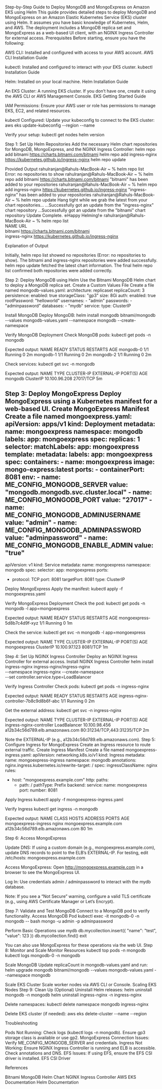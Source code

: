 Step-by-Step Guide to Deploy MongoDB and MongoExpress on Amazon EKS using Helm
This guide provides detailed steps to deploy MongoDB and MongoExpress on an Amazon Elastic Kubernetes Service (EKS) cluster using Helm. It assumes you have basic knowledge of Kubernetes, Helm, and AWS. The deployment includes a MongoDB replica set and MongoExpress as a web-based UI client, with an NGINX Ingress Controller for external access.
Prerequisites
Before starting, ensure you have the following:

AWS CLI: Installed and configured with access to your AWS account. AWS CLI Installation Guide

kubectl: Installed and configured to interact with your EKS cluster. kubectl Installation Guide

Helm: Installed on your local machine. Helm Installation Guide

An EKS Cluster: A running EKS cluster. If you don’t have one, create it using the AWS CLI or AWS Management Console. EKS Getting Started Guide

IAM Permissions: Ensure your AWS user or role has permissions to manage EKS, EC2, and related resources.

kubectl Configured: Update your kubeconfig to connect to the EKS cluster:
aws eks update-kubeconfig --region <region> --name <cluster-name>



Verify your setup:
kubectl get nodes
helm version

Step 1: Set Up Helm Repositories
Add the necessary Helm chart repositories for MongoDB, MongoExpress, and the NGINX Ingress Controller:
helm repo add bitnami https://charts.bitnami.com/bitnami
helm repo add ingress-nginx https://kubernetes.github.io/ingress-nginx
helm repo update

Provided Output
rahulranjan@Rahuls-MacBook-Air ~ % helm repo list      
Error: no repositories to show
rahulranjan@Rahuls-MacBook-Air ~ % helm repo add bitnami https://charts.bitnami.com/bitnami
"bitnami" has been added to your repositories
rahulranjan@Rahuls-MacBook-Air ~ % helm repo add ingress-nginx https://kubernetes.github.io/ingress-nginx
"ingress-nginx" has been added to your repositories
rahulranjan@Rahuls-MacBook-Air ~ % helm repo update
Hang tight while we grab the latest from your chart repositories...
...Successfully got an update from the "ingress-nginx" chart repository
...Successfully got an update from the "bitnami" chart repository
Update Complete. ⎈Happy Helming!⎈
rahulranjan@Rahuls-MacBook-Air ~ % helm repo list                                                        
NAME         	URL                                       
bitnami      	https://charts.bitnami.com/bitnami        
ingress-nginx	https://kubernetes.github.io/ingress-nginx

Explanation of Output

Initially, helm repo list showed no repositories (Error: no repositories to show).
The bitnami and ingress-nginx repositories were added successfully.
helm repo update fetched the latest chart information.
The final helm repo list confirmed both repositories were added correctly.

Step 2: Deploy MongoDB using Helm
Use the Bitnami MongoDB Helm chart to deploy a MongoDB replica set.
Create a Custom Values File
Create a file named mongodb-values.yaml:
architecture: replicaset
replicaCount: 3
persistence:
  enabled: true
  storageClass: "gp3"
  size: 8Gi
auth:
  enabled: true
  rootPassword: "helloworld"
  usernames:
    - "admin"
  passwords:
    - "adminpassword"
  databases:
    - "mydb"
service:
  type: ClusterIP

Install MongoDB
Deploy MongoDB:
helm install mongodb bitnami/mongodb --values mongodb-values.yaml --namespace mongodb --create-namespace

Verify MongoDB Deployment
Check MongoDB pods:
kubectl get pods -n mongodb

Expected output:
NAME                 READY   STATUS    RESTARTS   AGE
mongodb-0            1/1     Running   0          2m
mongodb-1            1/1     Running   0          2m
mongodb-2            1/1     Running   0          2m

Check services:
kubectl get svc -n mongodb

Expected output:
NAME                 TYPE        CLUSTER-IP      EXTERNAL-IP   PORT(S)     AGE
mongodb              ClusterIP   10.100.96.208   <none>        27017/TCP   5m

Step 3: Deploy MongoExpress
Deploy MongoExpress using a Kubernetes manifest for a web-based UI.
Create MongoExpress Manifest
Create a file named mongoexpress.yaml:
apiVersion: apps/v1
kind: Deployment
metadata:
  name: mongoexpress
  namespace: mongodb
  labels:
    app: mongoexpress
spec:
  replicas: 1
  selector:
    matchLabels:
      app: mongoexpress
  template:
    metadata:
      labels:
        app: mongoexpress
    spec:
      containers:
      - name: mongoexpress
        image: mongo-express:latest
        ports:
        - containerPort: 8081
        env:
        - name: ME_CONFIG_MONGODB_SERVER
          value: "mongodb.mongodb.svc.cluster.local"
        - name: ME_CONFIG_MONGODB_PORT
          value: "27017"
        - name: ME_CONFIG_MONGODB_ADMINUSERNAME
          value: "admin"
        - name: ME_CONFIG_MONGODB_ADMINPASSWORD
          value: "adminpassword"
        - name: ME_CONFIG_MONGODB_ENABLE_ADMIN
          value: "true"
---
apiVersion: v1
kind: Service
metadata:
  name: mongoexpress
  namespace: mongodb
spec:
  selector:
    app: mongoexpress
  ports:
  - protocol: TCP
    port: 8081
    targetPort: 8081
  type: ClusterIP

Deploy MongoExpress
Apply the manifest:
kubectl apply -f mongoexpress.yaml

Verify MongoExpress Deployment
Check the pod:
kubectl get pods -n mongodb -l app=mongoexpress

Expected output:
NAME                           READY   STATUS    RESTARTS   AGE
mongoexpress-5d8b7c4d9f-xyz   1/1     Running   0          1m

Check the service:
kubectl get svc -n mongodb -l app=mongoexpress

Expected output:
NAME           TYPE        CLUSTER-IP      EXTERNAL-IP   PORT(S)     AGE
mongoexpress   ClusterIP   10.100.97.123   <none>        8081/TCP    1m

Step 4: Set Up NGINX Ingress Controller
Deploy an NGINX Ingress Controller for external access.
Install NGINX Ingress Controller
helm install ingress-nginx ingress-nginx/ingress-nginx \
  --namespace ingress-nginx --create-namespace \
  --set controller.service.type=LoadBalancer

Verify Ingress Controller
Check pods:
kubectl get pods -n ingress-nginx

Expected output:
NAME                                        READY   STATUS    RESTARTS   AGE
ingress-nginx-controller-7b8c9d8b6f-abc   1/1     Running   0          2m

Get the external address:
kubectl get svc -n ingress-nginx

Expected output:
NAME                                 TYPE           CLUSTER-IP      EXTERNAL-IP                              PORT(S)                      AGE
ingress-nginx-controller             LoadBalancer   10.100.98.456   a12b34c56d789.elb.amazonaws.com   80:31234/TCP,443:31235/TCP   2m

Note the EXTERNAL-IP (e.g., a12b34c56d789.elb.amazonaws.com).
Step 5: Configure Ingress for MongoExpress
Create an Ingress resource to route external traffic.
Create Ingress Manifest
Create a file named mongoexpress-ingress.yaml:
apiVersion: networking.k8s.io/v1
kind: Ingress
metadata:
  name: mongoexpress-ingress
  namespace: mongodb
  annotations:
    nginx.ingress.kubernetes.io/rewrite-target: /
spec:
  ingressClassName: nginx
  rules:
  - host: "mongoexpress.example.com"
    http:
      paths:
      - path: /
        pathType: Prefix
        backend:
          service:
            name: mongoexpress
            port:
              number: 8081

Apply Ingress
kubectl apply -f mongoexpress-ingress.yaml

Verify Ingress
kubectl get ingress -n mongodb

Expected output:
NAME                   CLASS   HOSTS                     ADDRESS                              PORTS   AGE
mongoexpress-ingress   nginx   mongoexpress.example.com   a12b34c56d789.elb.amazonaws.com   80      1m

Step 6: Access MongoExpress

Update DNS: If using a custom domain (e.g., mongoexpress.example.com), update DNS records to point to the ELB’s EXTERNAL-IP. For testing, edit /etc/hosts:
<ELB-EXTERNAL-IP> mongoexpress.example.com


Access MongoExpress: Open http://mongoexpress.example.com in a browser to see the MongoExpress UI.

Log In: Use credentials admin / adminpassword to interact with the mydb database.



Note: If you see a “Not Secure” warning, configure a valid TLS certificate (e.g., using AWS Certificate Manager or Let’s Encrypt).

Step 7: Validate and Test MongoDB
Connect to a MongoDB pod to verify functionality.
Access MongoDB Pod
kubectl exec -it mongodb-0 -n mongodb -- bash
mongo -u admin -p adminpassword

Perform Basic Operations
use mydb
db.mycollection.insert({ "name": "test", "value": 123 })
db.mycollection.find()
exit

You can also use MongoExpress for these operations via the web UI.
Step 8: Monitor and Scale
Monitor Resources
kubectl top pods -n mongodb
kubectl logs mongodb-0 -n mongodb

Scale MongoDB
Update replicaCount in mongodb-values.yaml and run:
helm upgrade mongodb bitnami/mongodb --values mongodb-values.yaml --namespace mongodb

Scale EKS Cluster
Scale worker nodes via AWS CLI or Console. Scaling EKS Nodes
Step 9: Clean Up (Optional)
Uninstall Helm releases:
helm uninstall mongodb -n mongodb
helm uninstall ingress-nginx -n ingress-nginx

Delete namespaces:
kubectl delete namespace mongodb ingress-nginx

Delete EKS cluster (if needed):
aws eks delete-cluster --name <cluster-name> --region <region>

Troubleshooting

Pods Not Running: Check logs (kubectl logs <pod-name> -n mongodb). Ensure gp3 storage class is available or use gp2.
MongoExpress Connection Issues: Verify ME_CONFIG_MONGODB_SERVER and credentials.
Ingress Not Working: Ensure NGINX Ingress Controller is running and ELB is accessible. Check annotations and DNS.
EFS Issues: If using EFS, ensure the EFS CSI driver is installed. EFS CSI Driver

References

Bitnami MongoDB Helm Chart
NGINX Ingress Controller
AWS EKS Documentation
Helm Documentation

